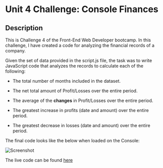 # Unit 4 Challenge: Console Finances

## Description
 
This is Challenge 4 of the Front-End Web Developer bootcamp. In this challenge, I have created a code for analyzing the financial records of a company. 


Given the set of data provided in the script.js file, the task was to write JavaScript code that analyzes the records to calculate each of the following:

* The total number of months included in the dataset.

* The net total amount of Profit/Losses over the entire period.

* The average of the **changes** in Profit/Losses over the entire period.

* The greatest increase in profits (date and amount) over the entire period.

* The greatest decrease in losses (date and amount) over the entire period.

The final code looks like the below when loaded on the Console:

![Screenshot](.assets/../starter/assets/images/screenshot.png)

The live code can be found [here](https://helenesauve.github.io/Console-Finances/)


